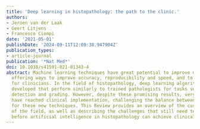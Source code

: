 ```yaml
---
title: 'Deep learning in histopathology: the path to the clinic.'
authors:
- Jeroen van der Laak
- Geert Litjens
- Francesco Ciompi
date: '2021-05-01'
publishDate: '2024-09-11T12:09:38.947904Z'
publication_types:
- article-journal
publication: '*Nat Med*'
doi: 10.1038/s41591-021-01343-4
abstract: Machine learning techniques have great potential to improve medical diagnostics,
  offering ways to improve accuracy, reproducibility and speed, and to ease workloads
  for clinicians. In the field of histopathology, deep learning algorithms have been
  developed that perform similarly to trained pathologists for tasks such as tumor
  detection and grading. However, despite these promising results, very few algorithms
  have reached clinical implementation, challenging the balance between hope and hype
  for these new techniques. This Review provides an overview of the current state
  of the field, as well as describing the challenges that still need to be addressed
  before artificial intelligence in histopathology can achieve clinical value.
---
```

